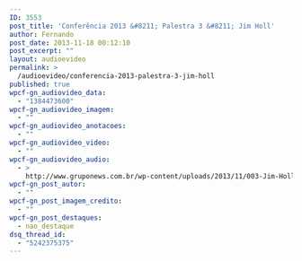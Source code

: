```yaml
---
ID: 3553
post_title: 'Conferência 2013 &#8211; Palestra 3 &#8211; Jim Holl'
author: Fernando
post_date: 2013-11-18 00:12:10
post_excerpt: ""
layout: audioevideo
permalink: >
  /audioevideo/conferencia-2013-palestra-3-jim-holl
published: true
wpcf-gn_audiovideo_data:
  - "1384473600"
wpcf-gn_audiovideo_imagem:
  - ""
wpcf-gn_audiovideo_anotacoes:
  - ""
wpcf-gn_audiovideo_video:
  - ""
wpcf-gn_audiovideo_audio:
  - >
    http://www.gruponews.com.br/wp-content/uploads/2013/11/003-Jim-Holl.mp3
wpcf-gn_post_autor:
  - ""
wpcf-gn_post_imagem_credito:
  - ""
wpcf-gn_post_destaques:
  - nao_destaque
dsq_thread_id:
  - "5242375375"
---
```

